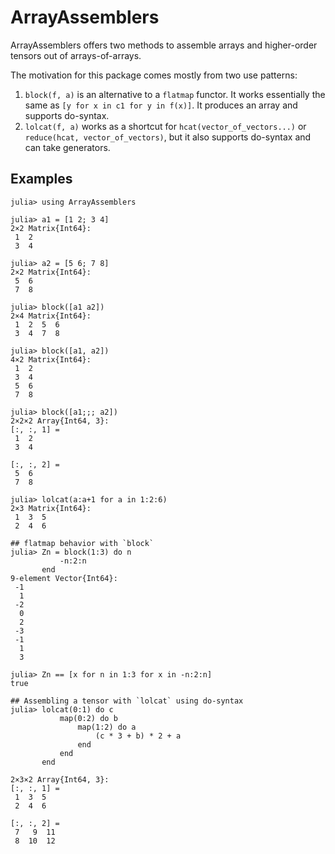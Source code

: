 # ArrayAssemblers

ArrayAssemblers offers two methods to assemble arrays and higher-order tensors out of arrays-of-arrays.

The motivation for this package comes mostly from two use patterns:

1. `block(f, a)` is an alternative to a `flatmap` functor. It works essentially the same as `[y for x in c1 for y in f(x)]`. It produces an array and supports do-syntax.
2. `lolcat(f, a)` works as a shortcut for `hcat(vector_of_vectors...)` or `reduce(hcat, vector_of_vectors)`, but it also supports do-syntax and can take generators.

## Examples
```
julia> using ArrayAssemblers

julia> a1 = [1 2; 3 4]
2×2 Matrix{Int64}:
 1  2
 3  4

julia> a2 = [5 6; 7 8]
2×2 Matrix{Int64}:
 5  6
 7  8

julia> block([a1 a2])
2×4 Matrix{Int64}:
 1  2  5  6
 3  4  7  8

julia> block([a1, a2])
4×2 Matrix{Int64}:
 1  2
 3  4
 5  6
 7  8

julia> block([a1;;; a2])
2×2×2 Array{Int64, 3}:
[:, :, 1] =
 1  2
 3  4

[:, :, 2] =
 5  6
 7  8

julia> lolcat(a:a+1 for a in 1:2:6)
2×3 Matrix{Int64}:
 1  3  5
 2  4  6

## flatmap behavior with `block`
julia> Zn = block(1:3) do n
           -n:2:n
       end
9-element Vector{Int64}:
 -1
  1
 -2
  0
  2
 -3
 -1
  1
  3

julia> Zn == [x for n in 1:3 for x in -n:2:n]
true

## Assembling a tensor with `lolcat` using do-syntax
julia> lolcat(0:1) do c
           map(0:2) do b
               map(1:2) do a
                   (c * 3 + b) * 2 + a
               end
           end
       end

2×3×2 Array{Int64, 3}:
[:, :, 1] =
 1  3  5
 2  4  6

[:, :, 2] =
 7   9  11
 8  10  12
```
